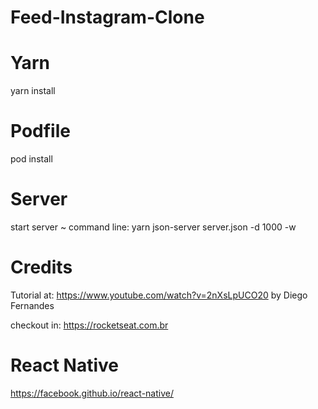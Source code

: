 # Feed-Instagram-Clone
# Yarn
yarn install

# Podfile
pod install

# Server
start server ~ command line: yarn json-server server.json -d 1000 -w 

# Credits
Tutorial at: https://www.youtube.com/watch?v=2nXsLpUCO20 by Diego Fernandes

checkout in: https://rocketseat.com.br 

# React Native
https://facebook.github.io/react-native/




